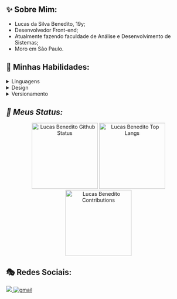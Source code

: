 
## **✨ Sobre Mim:**
* Lucas da Silva Benedito, 19y;
* Desenvolvedor Front-end;
* Atualmente fazendo faculdade de Análise e Desenvolvimento de Sistemas; 
* Moro em São Paulo.


## **💬 Minhas Habilidades:**
<details>
  <summary>Linguagens</summary>
 
 > ![JavaScript](https://img.shields.io/badge/javascript-%23323330.svg?style=for-the-badge&logo=javascript&logoColor=%23F7DF1E)
![HTML5](https://img.shields.io/badge/html5-%23E34F26.svg?style=for-the-badge&logo=html5&logoColor=white)
![CSS3](https://img.shields.io/badge/css3-%231572B6.svg?style=for-the-badge&logo=css3&logoColor=white)
![Markdown](https://img.shields.io/badge/markdown-%23000000.svg?style=for-the-badge&logo=markdown&logoColor=white)
![Java](https://img.shields.io/badge/java-%23ED8B00.svg?style=for-the-badge&logo=openjdk&logoColor=white)
</details>

<details>
  <summary>Design</summary>
  
> ![Photoshop](https://img.shields.io/badge/adobe%20photoshop-%2331A8FF.svg?style=for-the-badge&logo=adobe%20photoshop&logoColor=white)
![Figma](https://img.shields.io/badge/figma-%23F24E1E.svg?style=for-the-badge&logo=figma&logoColor=white)
![AdobeIllustrator](https://img.shields.io/badge/Adobe%20Illustrator-FF9A00?style=for-the-badge&logo=adobe%20illustrator&logoColor=white)

</details>

<details>
  <summary>Versionamento</summary>
  
> ![NPM](https://img.shields.io/badge/NPM-%23000000.svg?style=for-the-badge&logo=npm&logoColor=white)
![Git](https://img.shields.io/badge/git-%23F05033.svg?style=for-the-badge&logo=git&logoColor=white)
![GitHub](https://img.shields.io/badge/github-%23121011.svg?style=for-the-badge&logo=github&logoColor=white)
</details>



## **🚀 Meus Status*:*

<div align="center">
  
<img height="180em" alt="Lucas Benedito Github Status" src="https://github-readme-stats-sigma-five.vercel.app/api?username=LucasBened&theme=default&show_icons=true" style="max-width: 100%;">

<img height="180em" alt="Lucas Benedito Top Langs" src="https://github-readme-stats-sigma-five.vercel.app/api/top-langs/?username=LucasBened&layout=compact" style="max-width: 100%;">

<img height="180em" alt="Lucas Benedito Contributions" src="http://github-readme-streak-stats.herokuapp.com?user=LucasBened&hide_border=true" style="max-width: 100%;">

</div>

## **🎭 Redes Sociais:**

<a href="https://www.linkedin.com/in/lucas-da-silva-7a9313236/">
<img src="https://img.shields.io/badge/linkedin-%230077B5.svg?style=for-the-badge&logo=linkedin&logoColor=white"/>
</a>
<a href="mailto:lussivbsilva1@gmail.com">
<img alt=gmail src="https://img.shields.io/badge/Gmail-D14836?style=for-the-badge&logo=gmail&logoColor=white"/>
</a>

